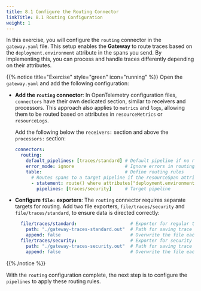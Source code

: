 ```yaml
---
title: 8.1 Configure the Routing Connector
linkTitle: 8.1 Routing Configuration
weight: 1
---
```


In this exercise, you will configure the `routing` connector in the `gateway.yaml` file. This setup enables the **Gateway** to route traces based on the `deployment.environment` attribute in the spans you send. By implementing this, you can process and handle traces differently depending on their attributes.

{{% notice title="Exercise" style="green" icon="running" %}}
Open the `gateway.yaml` and add the following configuration:

- **Add the `routing` connector**: In OpenTelemetry configuration files, `connectors` have their own dedicated section, similar to receivers and processors. This approach also applies to `metrics` and `logs`, allowing them to be routed based on attributes in `resourceMetrics` or `resourceLogs`.
  
  Add the following below the `receivers:` section and above the `processors:` section:

  ```yaml
  connectors:
    routing:
      default_pipelines: [traces/standard] # Default pipeline if no rule matches
      error_mode: ignore                   # Ignore errors in routing
      table:                               # Define routing rules
        # Routes spans to a target pipeline if the resourceSpan attribute matches the rule
        - statement: route() where attributes["deployment.environment"] == "security_applications"
          pipelines: [traces/security]     # Target pipeline 
  ```

- **Configure `file:` exporters**:
The `routing` connector requires separate targets for routing. Add two file exporters, `file/traces/security` and `file/traces/standard`, to ensure data is directed correctly:

  ```yaml
    file/traces/standard:                    # Exporter for regular traces
      path: "./gateway-traces-standard.out"  # Path for saving trace data
      append: false                          # Overwrite the file each time
    file/traces/security:                    # Exporter for security traces
      path: "./gateway-traces-security.out"  # Path for saving trace data
      append: false                          # Overwrite the file each time 
  ```

{{% /notice %}}

With the `routing` configuration complete, the next step is to configure the `pipelines` to apply these routing rules.
